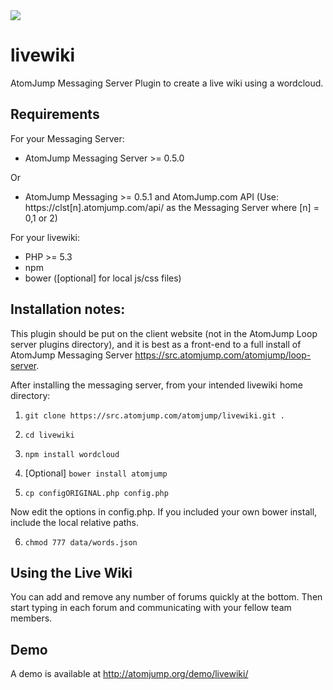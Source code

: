 <img src="https://atomjump.com/images/logo80.png">

# livewiki
AtomJump Messaging Server Plugin to create a live wiki using a wordcloud.


## Requirements

For your Messaging Server:
* AtomJump Messaging Server >= 0.5.0

Or

* AtomJump Messaging >= 0.5.1 and AtomJump.com API (Use: https://clst[n].atomjump.com/api/ as the Messaging Server where [n] = 0,1 or 2)

For your livewiki:
* PHP >= 5.3
* npm
* bower ([optional] for local js/css files)


## Installation notes:

This plugin should be put on the client website (not in the AtomJump Loop server plugins directory), and it is best as a front-end to a full install of AtomJump Messaging Server https://src.atomjump.com/atomjump/loop-server. 

After installing the messaging server, from your intended livewiki home directory:

1. `git clone https://src.atomjump.com/atomjump/livewiki.git .`

2. `cd livewiki`
        
3. `npm install wordcloud`

4. [Optional] `bower install atomjump`

5. `cp configORIGINAL.php config.php`

Now edit the options in config.php. If you included your own bower install, include the local relative paths.

6. `chmod 777 data/words.json`


## Using the Live Wiki

You can add and remove any number of forums quickly at the bottom. Then start typing in each forum and communicating with your fellow
team members.


## Demo

A demo is available at http://atomjump.org/demo/livewiki/
